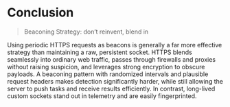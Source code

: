 # Conclusion

> Beaconing Strategy: don’t reinvent, blend in

Using periodic HTTPS requests as beacons is generally a far more effective strategy than maintaining a raw, persistent socket. HTTPS blends seamlessly into ordinary web traffic, passes through firewalls and proxies without raising suspicion, and leverages strong encryption to obscure payloads. A beaconing pattern with randomized intervals and plausible request headers makes detection significantly harder, while still allowing the server to push tasks and receive results efficiently. In contrast, long-lived custom sockets stand out in telemetry and are easily fingerprinted.
